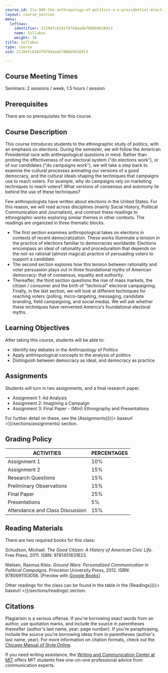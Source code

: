 ```yaml
---
course_id: 21a-506-the-anthropology-of-politics-u-s-presidential-election-edition-fall-2016
layout: course_section
menu:
  leftnav:
    identifier: 21104fcb181f0749aade7806b9b16913
    name: Syllabus
    weight: 10
title: Syllabus
type: course
uid: 21104fcb181f0749aade7806b9b16913

---
```


Course Meeting Times
--------------------

Seminars: 2 sessions / week, 1.5 hours / session

Prerequisites
-------------

There are no prerequisites for this course.

Course Description
------------------

This course introduces students to the ethnographic study of politics, with an emphasis on elections. During the semester, we will follow the American Presidential race with anthropological questions in mind. Rather than probing the effectiveness of our electoral system ("do elections work"), or of our candidates ("do campaigns work"), we will take a step back to examine the cultural processes animating our versions of a good democracy, and the cultural ideals shaping the techniques that campaigns use to reach voters. For example, why do campaigns rely on marketing techniques to reach voters? What versions of consensus and autonomy lie behind the use of these techniques?

Few anthropologists have written about elections in the United States. For this reason, we will read across disciplines (mainly Social History, Political Communication and Journalism), and contrast these readings to ethnographic works exploring similar themes in other contexts. The readings are organized in three thematic blocks.

*   The first section examines anthropological takes on elections in contexts of recent democratization. These works illuminate a tension in the practice of elections familiar to democracies worldwide: Elections encompass an ideal of rationality and proceduralism that depends on the not-so rational (almost magical) practice of persuading voters to support a candidate.
*   The second section explores how this tension between rationality and voter persuasion plays out in three foundational myths of American democracy: that of consensus, equality and authority.
*   Thereafter, the third section questions the rise of mass markets, the citizen / consumer and the birth of "technical" electoral campaigning. Finally, in the last section, we will look at different techniques for reaching voters (polling, micro-targeting, messaging, candidate branding, field campaigning, and social media). We will ask whether these techniques have reinvented America's foundational electoral myths.

Learning Objectives
-------------------

After taking this course, students will be able to:

*   Identify key debates in the Anthropology of Politics
*   Apply anthropological concepts to the analysis of politics
*   Distinguish between democracy as ideal, and democracy as practice

Assignments
-----------

Students will turn in two assignments, and a final research paper.

*   Assignment 1: Ad Analysis
*   Assignment 2: Imagining a Campaign
*   Assignment 3: Final Paper - (Mini) Ethnography and Presentations

For further detail on these, see the [Assignments]({{< baseurl >}}/sections/assignments) section.

Grading Policy
--------------

| ACTIVITIES | PERCENTAGES |
| --- | --- |
| Assignment 1 | 10% |
| Assignment 2 | 15% |
| Research Questions | 15% |
| Preliminary Observations | 15% |
| Final Paper | 25% |
| Presentations | 5% |
| Attendance and Class Discussion | 15% 

Reading Materials
-----------------

There are two required books for this class:

Schudson, Michael. _The Good Citizen: A History of American Civic Life_. Free Press, 2011. ISBN: 9781451631623.

Nielsen, Rasmus Kleis. _Ground Wars: Personalized Communication in Political Campaigns_. Princeton University Press, 2012. ISBN: 9780691153056. \[Preview with [Google Books](http://books.google.com/books?id=D0QjX9gn-q4C&pg=PAfrontcover)\]

Other readings for the class can be found in the table in the [Readings]({{< baseurl >}}/sections/readings) section.

Citations
---------

Plagiarism is a serious offense. If you're borrowing exact words from an author, use quotation marks, and include the source in parentheses thereafter (author's last name, year: page number). If you're paraphrasing, include the source you're borrowing ideas from in parentheses (author's last name, year). For more information on citation formats, check out the [Chicago Manual of Style Online](http://www.chicagomanualofstyle.org/home.html).

If you need writing assistance, the [Writing and Communication Center at MIT](http://cmsw.mit.edu/writing-and-communication-center/) offers MIT students free one-on-one professional advice from communication experts.